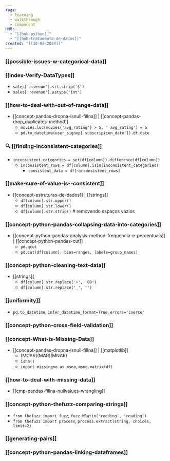 ```yaml
---
tags:
  - learning
  - walkthrough
  - component
HUB:
  - "[[hub-python]]"
  - "[[hub-tratamento-de-dados]]"
created: "[[10-02-2024]]"
---
```

### [[possible-issues-w-categorical-data]]

### [[index-Verify-DataTypes]]
- `sales['revenue'].srt.strip('$')`
- `sales['revenue'].astype('int')`

### [[how-to-deal-with-out-of-range-data]]
- [[concept-pandas-dropna-isnull-fillna]] | [[concept-pandas-drop_duplicates-method]]
	- `movies.loc[movies{'avg_rating'} > 5, ' avg_rating'] = 5`
	- `pd.to_datetime(user_signup['subscription_date']).dt.date`

### 🔍 [[finding-inconsistent-categories]]
- `inconsistent_categories = set(df[column]).difference(df[column])`
	- `inconsistent_rows = df[column].isin(inconsistent_categories)`
		- `consistent_data = df[~inconsistent_rows]`

### [[make-sure-of-value-is--consistent]]
- [[concept-estruturas-de-dados]] | [[strings]]
	- `df[column].str.upper()`
	- `df[column].str.lower()`
	- `df[column].str.strip()`  # removendo espaços vazios

### [[concept-python-pandas-collapsing-data-into-categories]]
- [[concept-python-pandas-analysis-method-frequencia-e-percentuais]] | [[concept-python-pandas-cut]]
	- `pd.qcut`
	- `pd.cut(df[column], bins=ranges, labels=group_names)`

### [[concept-python-cleaning-text-data]]
- [[strings]]
	- `df[column].str.replace('+', '00')`
	- `df[column].str.replace('_', '')`

### [[uniformity]]
- `pd.to_datetime`, `infer_datetime_format=True`, `errors='coerce'`

### [[concept-python-cross-field-validation]]

### [[concept-What-is-Missing-Data]]
- [[concept-pandas-dropna-isnull-fillna]] | [[matplotlib]]
	- (MCAR)(MAR)(MNAR)
	- `isna()`
	- `import missingno as msno`, `msno.matrix(df)`

### [[how-to-deal-with-missing-data]]
- [[cmp-pandas-fillna-nullvalues-wrangling]]

### [[concept-python-thefuzz-comparing-strings]]
- `from thefuzz import fuzz`, `fuzz.WRatio('reeding', 'reading')`
- `from thefuzz import process`, `process.extract(string, choices, limit=2)`

### [[generating-pairs]]

### [[concept-python-pandas-linking-dataframes]]
